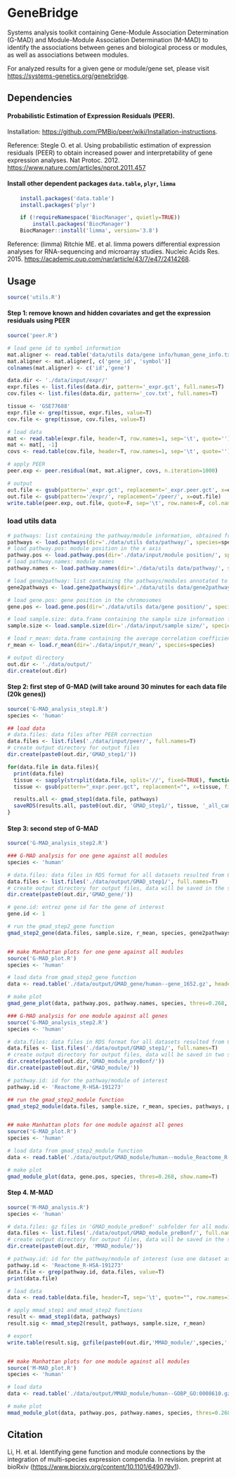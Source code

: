# GeneBridge
Systems analysis toolkit containing Gene-Module Association Determination (G-MAD) and Module-Module Association Determination (M-MAD) to identify the associations between genes and biological process or modules, as well as associations between modules.

For analyzed results for a given gene or module/gene set, please visit https://systems-genetics.org/genebridge.

## Dependencies

#### Probabilistic Estimation of Expression Residuals (PEER).

Installation: https://github.com/PMBio/peer/wiki/Installation-instructions.

Reference: Stegle O. et al. Using probabilistic estimation of expression residuals (PEER) to obtain increased power and interpretability of gene expression analyses. Nat Protoc. 2012. https://www.nature.com/articles/nprot.2011.457

#### Install other dependent packages `data.table`, `plyr`, `limma`
```R
    install.packages('data.table')
    install.packages('plyr')

    if (!requireNamespace('BiocManager', quietly=TRUE))
        install.packages('BiocManager')
    BiocManager::install('limma', version='3.8')
```    
Reference: (limma) Ritchie ME. et al. limma powers differential expression analyses for RNA-sequencing and microarray studies. Nucleic Acids Res. 2015. https://academic.oup.com/nar/article/43/7/e47/2414268.

## Usage
```R
source('utils.R')
```    

#### Step 1: remove known and hidden covariates and get the expression residuals using PEER
```R
source('peer.R')

# load gene id to symbol information
mat.aligner <- read.table('data/utils data/gene info/human_gene_info.txt', header=T, sep='\t', quote='')
mat.aligner <- mat.aligner[, c('gene_id', 'symbol')]
colnames(mat.aligner) <- c('id','gene')

data.dir <- './data/input/expr/'
expr.files <- list.files(data.dir, pattern='_expr.gct', full.names=T)
cov.files <- list.files(data.dir, pattern='_cov.txt', full.names=T)

tissue <- 'GSE77688'
expr.file <- grep(tissue, expr.files, value=T)
cov.file <- grep(tissue, cov.files, value=T)

# load data
mat <- read.table(expr.file, header=T, row.names=1, sep='\t', quote='')
mat <- mat[, -1]
covs <- read.table(cov.file, header=T, row.names=1, sep='\t', quote='')

# apply PEER
peer.exp <- peer.residual(mat, mat.aligner, covs, n.iteration=1000)

# output
out.file <- gsub(pattern='_expr.gct', replacement='_expr.peer.gct', x=expr.file)
out.file <- gsub(pattern='/expr/', replacement='/peer/', x=out.file)
write.table(peer.exp, out.file, quote=F, sep='\t', row.names=F, col.names=T)
```    

### load utils data
```R
# pathways: list containing the pathway/module information, obtained from "load.pathways" function in "utils.R"
pathways <- load.pathways(dir='./data/utils data/pathway/', species=species)
# load pathway.pos: module position in the x axis
pathway.pos <- load.pathway.pos(dir='./data/input/module position/', species=species)
# load pathway.names: module names
pathway.names <- load.pathway.names(dir='./data/utils data/pathway/', species=species)

# load gene2pathway: list containing the pathways/modules annotated to be linked to gene, obtained from "load.gene2pathways" function in "utils.R"
gene2pathways <- load.gene2pathways(dir='./data/utils data/gene2pathway/', species=species)

# load gene.pos: gene position in the chromosomes
gene.pos <- load.gene.pos(dir='./data/utils data/gene position/', species=species)

# load sample.size: data.frame containing the sample size information for all datasets, obtained from "load.sample.size" function in "utils.R"
sample.size <- load.sample.size(dir='./data/input/sample size/', species=species)

# load r_mean: data.frame containing the average correlation coefficients for pathways in all datasets, obtained from "load.r_mean" function in "utils.R"
r_mean <- load.r_mean(dir='./data/input/r_mean/', species=species)

# output directory
out.dir <- './data/output/'
dir.create(out.dir)

```    



#### Step 2: first step of G-MAD (will take around 30 minutes for each data file (20k genes))
```R
source('G-MAD_analysis_step1.R')
species <- 'human'

## load data
# data.files: data files after PEER correction
data.files <- list.files('./data/input/peer/', full.names=T)
# create output directory for output files
dir.create(paste0(out.dir,'GMAD_step1/'))

for(data.file in data.files){
  print(data.file)
  tissue <- sapply(strsplit(data.file, split='//', fixed=TRUE), function(x) (x[2]))
  tissue <- gsub(pattern="_expr.peer.gct", replacement="", x=tissue, fixed=T)

  results.all <- gmad_step1(data.file, pathways)
  saveRDS(results.all, paste0(out.dir, 'GMAD_step1/', tissue, '_all_camera.RDS'))
}
```    


#### Step 3: second step of G-MAD
```R
source('G-MAD_analysis_step2.R')

### G-MAD analysis for one gene against all modules
species <- 'human'

# data.files: data files in RDS format for all datasets resulted from G-MAD_step1 function in "G-MAD_analysis_step1.R"
data.files <- list.files('./data/output/GMAD_step1/', full.names=T)      
# create output directory for output files, data will be saved in the subdirectory ('GMAD_gene') of out.dir
dir.create(paste0(out.dir,'GMAD_gene/'))

# gene.id: entrez gene id for the gene of interest
gene.id <- 1                    

# run the gmad_step2_gene function
gmad_step2_gene(data.files, sample.size, r_mean, species, gene2pathways, gene.id, out.dir)


## make Manhattan plots for one gene against all modules
source('G-MAD_plot.R')
species <- 'human'

# load data from gmad_step2_gene function
data <- read.table('./data/output/GMAD_gene/human--gene_1652.gz', header=T, sep='\t', quote="")

# make plot
gmad_gene_plot(data, pathway.pos, pathway.names, species, thres=0.268, show.name=T)
```    


```R
### G-MAD analysis for one module against all genes
source('G-MAD_analysis_step2.R')
species <- 'human'

# data.files: data files in RDS format for all datasets resulted from G-MAD_step1 function in "G-MAD_analysis_step1.R"
data.files <- list.files('./data/output/GMAD_step1/', full.names=T)
# create output directory for output files, data will be saved in two subdirectories ('GMAD_module_preBonf' and 'GMAD_module') of out.dir
dir.create(paste0(out.dir,'GMAD_module_preBonf/'))
dir.create(paste0(out.dir,'GMAD_module/'))

# pathway.id: id for the pathway/module of interest
pathway.id <- 'Reactome_R-HSA-191273'  

## run the gmad_step2_module function
gmad_step2_module(data.files, sample.size, r_mean, species, pathways, pathway.id, out.dir)


## make Manhattan plots for one module against all genes
source('G-MAD_plot.R')
species <- 'human'

# load data from gmad_step2_module function
data <- read.table('./data/output/GMAD_module/human--module_Reactome_R-HSA-191273.gz', header=T, sep='\t', quote="")

# make plot
gmad_module_plot(data, gene.pos, species, thres=0.268, show.name=T)
```    



#### Step 4. M-MAD
```R
source('M-MAD_analysis.R')
species <- 'human'

# data.files: gz files in 'GMAD_module_preBonf' subfolder for all modules resulted from gmad_step2_module function in "G-MAD_analysis_step2.R"
data.files <- list.files('./data/output/GMAD_module_preBonf/', full.names=T)
# create output directory for output files, data will be saved in the subdirectory ('MMAD_module') of out.dir
dir.create(paste0(out.dir, 'MMAD_module/'))

# pathway.id: id for the pathway/module of interest (use one dataset as the example )
pathway.id <- 'Reactome_R-HSA-191273'
data.file <- grep(pathway.id, data.files, value=T)
print(data.file)

# load data
data <- read.table(data.file, header=T, sep='\t', quote="", row.names=1)

# apply mmad_step1 and mmad_step2 functions
result <- mmad_step1(data, pathways)
result.sig <- mmad_step2(result, pathways, sample.size, r_mean)

# export
write.table(result.sig, gzfile(paste0(out.dir,'MMAD_module/',species,'--module_',pathway.id,'.gz')), quote=F, sep="\t", row.names=F, col.names=T)


## make Manhattan plots for one module against all modules
source('M-MAD_plot.R')
species <- 'human'

# load data
data <- read.table('./data/output/MMAD_module/human--GOBP_GO:0008610.gz', header=T, sep='\t', quote="")

# make plot
mmad_module_plot(data, pathway.pos, pathway.names, species, thres=0.268, show.name=T)
```


## Citation
Li, H. et al. Identifying gene function and module connections by the integration of multi-species expression compendia. In revision. preprint at bioRxiv (https://www.biorxiv.org/content/10.1101/649079v1).
